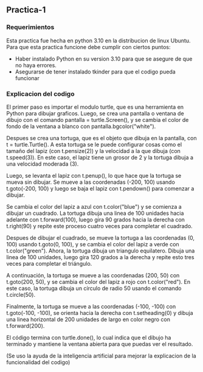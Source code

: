 ## Practica-1
### Requerimientos
Esta practica fue hecha en python 3.10 en la distribucion de linux Ubuntu. Para que esta practica funcione debe cumplir con ciertos puntos:
- Haber instalado Python en su version 3.10 para que se asegure de que no haya errores.
- Asegurarse de tener instalado tkinder para que el codigo pueda funcionar

### Explicacion del codigo
El primer paso es importar el modulo turtle, que es una herramienta en Python para dibujar graficos. Luego, se crea una pantalla o ventana de dibujo con el comando pantalla = turtle.Screen(), y se cambia el color de fondo de la ventana a blanco con pantalla.bgcolor("white").

Despues se crea una tortuga, que es el objeto que dibuja en la pantalla, con t = turtle.Turtle(). A esta tortuga se le puede configurar cosas como el tamaño del lapiz (con t.pensize(2)) y la velocidad a la que dibuja (con t.speed(3)). En este caso, el lapiz tiene un grosor de 2 y la tortuga dibuja a una velocidad moderada (3).

Luego, se levanta el lapiz con t.penup(), lo que hace que la tortuga se mueva sin dibujar. Se mueve a las coordenadas (-200, 100) usando t.goto(-200, 100) y luego se baja el lapiz con t.pendown() para comenzar a dibujar.

Se cambia el color del lapiz a azul con t.color("blue") y se comienza a dibujar un cuadrado. La tortuga dibuja una linea de 100 unidades hacia adelante con t.forward(100), luego gira 90 grados hacia la derecha con t.right(90) y repite este proceso cuatro veces para completar el cuadrado.

Despues de dibujar el cuadrado, se mueve la tortuga a las coordenadas (0, 100) usando t.goto(0, 100), y se cambia el color del lapiz a verde con t.color("green"). Ahora, la tortuga dibuja un triangulo equilatero. Dibuja una linea de 100 unidades, luego gira 120 grados a la derecha y repite esto tres veces para completar el triángulo.

A continuación, la tortuga se mueve a las coordenadas (200, 50) con t.goto(200, 50), y se cambia el color del lapiz a rojo con t.color("red"). En este caso, la tortuga dibuja un círculo de radio 50 usando el comando t.circle(50).

Finalmente, la tortuga se mueve a las coordenadas (-100, -100) con t.goto(-100, -100), se orienta hacia la derecha con t.setheading(0) y dibuja una linea horizontal de 200 unidades de largo en color negro con t.forward(200).

El código termina con turtle.done(), lo cual indica que el dibujo ha terminado y mantiene la ventana abierta para que puedas ver el resultado.

(Se uso la ayuda de la inteligencia artificial para mejorar la explicacion de la funcionalidad del codigo)